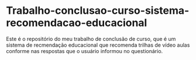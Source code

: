 # Trabalho-conclusao-curso-sistema-recomendacao-educacional
Este é o repositório do meu trabalho de conclusão de curso, que é um sistema de recmendação educacional que recomenda trilhas de vídeo aulas conforme nas respostas que o usuário informou no questionário.
